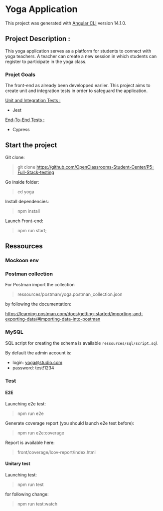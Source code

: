 # Yoga Application

This project was generated with [Angular CLI](https://github.com/angular/angular-cli) version 14.1.0.

## Project Description :

This yoga application serves as a platform for students to connect with yoga teachers. A teacher can create a new session in which students can register to participate in the yoga class.

### Projet Goals

The front-end as already been developped earlier. This project aims to create unit and integration tests in order to safeguard the application.

<ins>Unit and Integration Tests :</ins>

- Jest

<ins>End-To-End Tests :</ins>

- Cypress

## Start the project

Git clone:

> git clone https://github.com/OpenClassrooms-Student-Center/P5-Full-Stack-testing

Go inside folder:

> cd yoga

Install dependencies:

> npm install

Launch Front-end:

> npm run start;

## Ressources

### Mockoon env

### Postman collection

For Postman import the collection

> ressources/postman/yoga.postman_collection.json

by following the documentation:

https://learning.postman.com/docs/getting-started/importing-and-exporting-data/#importing-data-into-postman

### MySQL

SQL script for creating the schema is available `ressources/sql/script.sql`

By default the admin account is:

- login: yoga@studio.com
- password: test!1234

### Test

#### E2E

Launching e2e test:

> npm run e2e

Generate coverage report (you should launch e2e test before):

> npm run e2e:coverage

Report is available here:

> front/coverage/lcov-report/index.html

#### Unitary test

Launching test:

> npm run test

for following change:

> npm run test:watch
